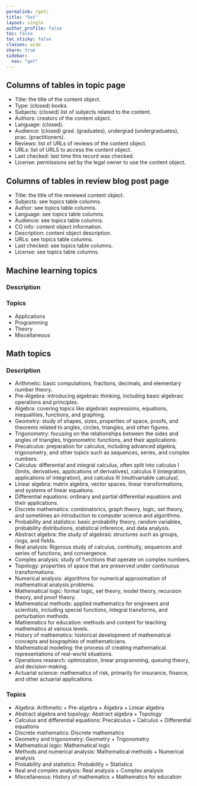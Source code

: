 ```yaml
---
permalink: /get/
title: "Get"
layout: single
author_profile: false
toc: false
toc_sticky: false
classes: wide
share: true
sidebar:
  nav: "get"
---
```


## Columns of tables in topic page

- Title: the title of the content object.
- Type: (closed) books.
- Subjects: (closed) list of subjects related to the content.
- Authors: creators of the content object.
- Language: (closed).
- Audience: (closed) grad. (graduates), undergrad (undergraduates), prac. (practitioners).
- Reviews: list of URLs of reviews of the content object.
- URLs: list of URLS to access the content object.
- Last checked: last time this record was checked.
- License: permissions set by the legal owner to use the content object.

## Columns of tables in review blog post page

- Title: the title of the reviewed content object.
- Subjects: see topics table columns.
- Author: see topics table columns.
- Language: see topics table columns.
- Audience: see topics table columns.
- CO info: content object information.
- Description: content object description.
- URLs: see topics table columns.
- Last checked: see topics table columns.
- License: see topics table columns.

## Machine learning topics

### Description

### Topics

- Applications
- Programming
- Theory
- Miscellaneous

## Math topics

### Description

- Arithmetic: basic computations, fractions, decimals, and elementary number theory.
- Pre-Algebra: introducing algebraic thinking, including basic algebraic operations and principles.
- Algebra: covering topics like algebraic expressions, equations, inequalities, functions, and graphing.
- Geometry: study of shapes, sizes, properties of space, proofs, and theorems related to angles, circles, triangles, and other figures.
- Trigonometry: focusing on the relationships between the sides and angles of triangles, trigonometric functions, and their applications.
- Precalculus: preparation for calculus, including advanced algebra, trigonometry, and other topics such as sequences, series, and complex numbers.
- Calculus: differential and integral calculus, often split into calculus I (limits, derivatives, applications of derivatives), calculus II (integration, applications of integration), and calculus III (multivariable calculus).
- Linear algebra: matrix algebra, vector spaces, linear transformations, and systems of linear equations.
- Differential equations: ordinary and partial differential equations and their applications.
- Discrete mathematics: combinatorics, graph theory, logic, set theory, and sometimes an introduction to computer science and algorithms.
- Probability and statistics: basic probability theory, random variables, probability distributions, statistical inference, and data analysis.
- Abstract algebra: the study of algebraic structures such as groups, rings, and fields.
- Real analysis: Rigorous study of calculus, continuity, sequences and series of functions, and convergence.
- Complex analysis: study of functions that operate on complex numbers.
- Topology: properties of space that are preserved under continuous transformations.
- Numerical analysis: algorithms for numerical approximation of mathematical analysis problems.
- Mathematical logic: formal logic, set theory, model theory, recursion theory, and proof theory.
- Mathematical methods: applied mathematics for engineers and scientists, including special functions, integral transforms, and perturbation methods.
- Mathematics for education: methods and content for teaching mathematics at various levels.
- History of mathematics: historical development of mathematical concepts and biographies of mathematicians.
- Mathematical modeling: the process of creating mathematical representations of real-world situations.
- Operations research: optimization, linear programming, queuing theory, and decision-making.
- Actuarial science: mathematics of risk, primarily for insurance, finance, and other actuarial applications.

### Topics

- Algebra: Arithmetic + Pre-algebra + Algebra + Linear algebra 
- Abstract algebra and topology: Abstract algebra + Topology
- Calculus and differential equations: Precalculus + Calculus + Differential equations
- Discrete mathematics: Discrete mathematics
- Geometry and trigonometry: Geometry + Trigonometry
- Mathematical logic: Mathematical logic
- Methods and numerical analysis: Mathematical methods + Numerical analysis
- Probability and statistics: Probability + Statistics 
- Real and complex analysis: Real analysis + Complex analysis
- Miscellaneous: History of mathematics + Mathematics for education